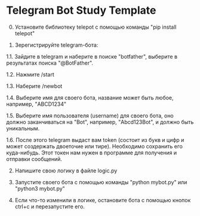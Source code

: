 # Telegram Bot Study Template

0. Установите библиотеку telepot с помощью команды "pip install telepot"

1. Зерегистрируйте telegram-бота:

1.1. Зайдите в telegram и наберите в поиске "botfather", выберите в результатах поиска "@BotFather". 

1.2. Нажмите /start

1.3. Наберите /newbot

1.4. Выберите имя для своего бота, название может быть любое, например, "ABCD1234"

1.5. Выберите имя пользователя (username) для своего бота, оно должно заканчиваться на "Bot", например, "Abcd123Bot", и должно быть уникальным.

1.6. После этого telegram выдаст вам token (состоит из букв и цифр и может создержать двоеточие или тире). Необходимо сохранить его куда-нибудь. Этот токен нам нужен в программе для получения и отправки сообщений.

2. Напишите свою логику в файле logic.py

3. Запустите своего бота с помощью команды "python mybot.py" или "python3 mybot.py"

4. Если что-то изменили в логике, остановите бота с помощью кнопок ctrl+c и перезапустите его.

